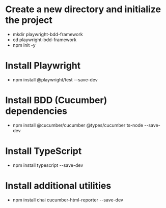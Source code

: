 # Create a new directory and initialize the project
- mkdir playwright-bdd-framework
- cd playwright-bdd-framework
- npm init -y

# Install Playwright
- npm install @playwright/test --save-dev

# Install BDD (Cucumber) dependencies
- npm install @cucumber/cucumber @types/cucumber ts-node --save-dev

# Install TypeScript
- npm install typescript --save-dev

# Install additional utilities
- npm install chai cucumber-html-reporter --save-dev
